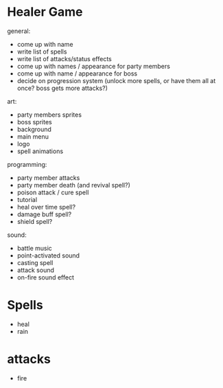 # Healer Game
general:
- come up with name
- write list of spells
- write list of attacks/status effects
- come up with names / appearance for party members
- come up with name / appearance for boss
- decide on progression system (unlock more spells, or have them all at once? boss gets more attacks?)

art:
- party members sprites
- boss sprites
- background
- main menu
- logo
- spell animations

programming:
- party member attacks
- party member death (and revival spell?)
- poison attack / cure spell
- tutorial
- heal over time spell?
- damage buff spell?
- shield spell?

sound:
- battle music
- point-activated sound
- casting spell
- attack sound
- on-fire sound effect

# Spells
- heal
- rain

# attacks
- fire

